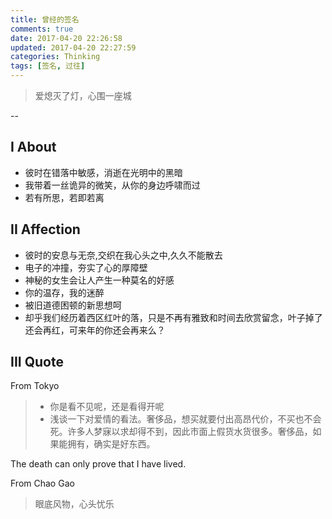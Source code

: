 ```yaml
---
title: 曾经的签名
comments: true
date: 2017-04-20 22:26:58
updated: 2017-04-20 22:27:59
categories: Thinking
tags: [签名, 过往]
---
```

> 爱熄灭了灯，心围一座城

--

## I About 
- 彼时在错落中敏感，消逝在光明中的黑暗  
- 我带着一丝诡异的微笑，从你的身边呼啸而过  
- 若有所思，若即若离  
<!--More-->

## II Affection
- 彼时的安息与无奈,交织在我心头之中,久久不能散去  
- 电子的冲撞，夯实了心的厚障壁  
- 神秘的女生会让人产生一种莫名的好感  
- 你的温存，我的迷醉  
- 被旧道德困顿的新思想呵  
- 却乎我们经历着西区红叶的落，只是不再有雅致和时间去欣赏留念，叶子掉了还会再红，可来年的你还会再来么？  

## III Quote
From Tokyo
>* 你是看不见呢，还是看得开呢  
>* 浅谈一下对爱情的看法。奢侈品，想买就要付出高昂代价，不买也不会死。许多人梦寐以求却得不到，因此市面上假货水货很多。奢侈品，如果能拥有，确实是好东西。

The death can only prove that I have lived.  

From Chao Gao
>眼底风物，心头忧乐


